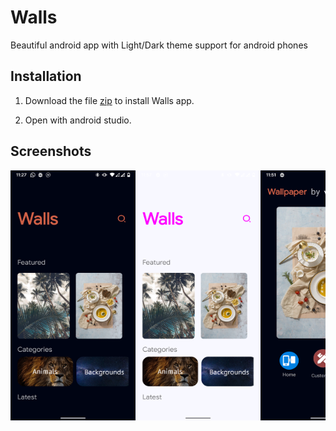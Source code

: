 # Walls

Beautiful android app with Light/Dark theme support for android phones

## Installation

1. Download the file [zip](https://github.com/hexdecimal16/Walls/archive/master.zip) to install Walls app.

2. Open with android studio.

## Screenshots
<pre>
<img src="/ss/device-2020-03-23-232747.png" width="200" height="400" /><img src="/ss/device-2020-03-23-235804.png" width="200" height="400" /><img src="/ss/device-2020-03-23-235153.png" width="200" height="400" /><img src="/ss/device-2020-03-23-235906.png" width="200" height="400" />
</pre>
